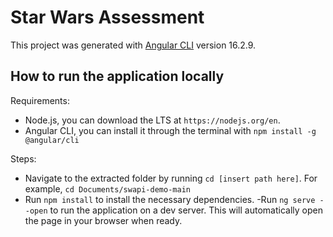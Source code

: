 # Star Wars Assessment

This project was generated with [Angular CLI](https://github.com/angular/angular-cli) version 16.2.9.

## How to run the application locally

Requirements:
- Node.js, you can download the LTS at `https://nodejs.org/en`.
- Angular CLI, you can install it through the terminal with `npm install -g @angular/cli`

Steps:
- Navigate to the extracted folder by running `cd [insert path here]`. For example, `cd Documents/swapi-demo-main`
- Run `npm install` to install the necessary dependencies.
 -Run `ng serve --open` to run the application on a dev server. This will automatically open the page in your browser when ready.
